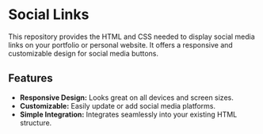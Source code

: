 # Social Links

This repository provides the HTML and CSS needed to display social media links on your portfolio or personal website. It offers a responsive and customizable design for social media buttons.

## Features

- **Responsive Design:** Looks great on all devices and screen sizes.
- **Customizable:** Easily update or add social media platforms.
- **Simple Integration:** Integrates seamlessly into your existing HTML structure.
